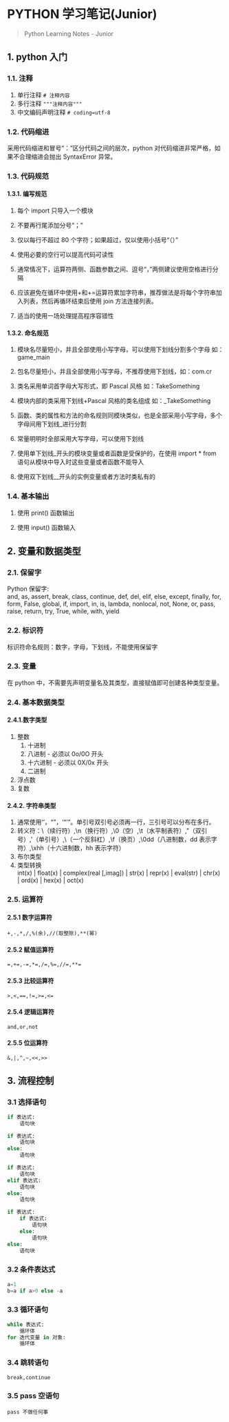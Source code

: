 # PYTHON 学习笔记(Junior)


> Python Learning Notes - Junior

## 1. python 入门

### 1.1. 注释

1. 单行注释
   `# 注释内容`
2. 多行注释
   `"""注释内容"""`
3. 中文编码声明注释
   `# coding=utf-8`

### 1.2. 代码缩进

采用代码缩进和冒号“：”区分代码之间的层次，python 对代码缩进非常严格，如果不合理缩进会抛出 SyntaxError 异常。

### 1.3. 代码规范

#### 1.3.1. 编写规范

1. 每个 import 只导入一个模块

2. 不要再行尾添加分号“；”

3. 仅以每行不超过 80 个字符；如果超过，仅以使用小括号“（）”

4. 使用必要的空行可以提高代码可读性

5. 通常情况下，运算符两侧、函数参数之间、逗号“，”两侧建议使用空格进行分隔

6. 应该避免在循环中使用+和+=运算符累加字符串，推荐做法是将每个字符串加入列表，然后再循环结束后使用 join 方法连接列表。

7. 适当的使用一场处理提高程序容错性

#### 1.3.2. 命名规范

1. 模块名尽量短小，并且全部使用小写字母，可以使用下划线分割多个字母 如：game_main

2. 包名尽量短小，并且全部使用小写字母，不推荐使用下划线，如：com.cr

3. 类名采用单词首字母大写形式，即 Pascal 风格 如：TakeSomething

4. 模块内部的类采用下划线+Pascal 风格的类名组成 如：\_TakeSomething

5. 函数、类的属性和方法的命名规则同模块类似，也是全部采用小写字母，多个字母间用下划线\_进行分割

6. 常量明明时全部采用大写字母，可以使用下划线

7. 使用单下划线\_开头的模块变量或者函数是受保护的，在使用 import \* from 语句从模块中导入时这些变量或者函数不能导入

8. 使用双下划线\_\_开头的实例变量或者方法时类私有的

### 1.4. 基本输出

1. 使用 print() 函数输出

2. 使用 input() 函数输入

## 2. 变量和数据类型

### 2.1. 保留字

Python 保留字:  
and, as, assert, break, class, continue, def, del, elif, else, except, finally, for, form, False, global, if, import, in, is, lambda, nonlocal, not, None, or, pass, raise, return, try, True, while, with, yield

### 2.2. 标识符

标识符命名规则：数字，字母，下划线，不能使用保留字

### 2.3. 变量

在 python 中，不需要先声明变量名及其类型，直接赋值即可创建各种类型变量。

### 2.4. 基本数据类型

#### 2.4.1.数字类型

1. 整数
   1. 十进制
   2. 八进制 - 必须以 0o/0O 开头
   3. 十六进制 - 必须以 0X/0x 开头
   4. 二进制
2. 浮点数
3. 复数

#### 2.4.2. 字符串类型

1. 通常使用‘’，“”，‘“’”。单引号双引号必须再一行，三引号可以分布在多行。
2. 转义符：\（续行符）,\n（换行符）,\0（空）,\t（水平制表符）,\"（双引号）,\'（单引号）,\\（一个反斜杠）,\f（换页）,\0dd（八进制数，dd 表示字符）,\xhh（十六进制数，hh 表示字符）
3. 布尔类型
4. 类型转换  
   int(x) | float(x) | complex(real [,imag]) | str(x) | repr(x) | eval(str) | chr(x) | ord(x) | hex(x) | oct(x)

### 2.5. 运算符

#### 2.5.1 数字运算符

`+,-,*,/,%(余),//(取整除),**(幂)`

#### 2.5.2 赋值运算符

`=,+=,-=,*=,/=,%=,//=,**=`

#### 2.5.3 比较运算符

`>,<,==,!=,>=,<=`

#### 2.5.4 逻辑运算符

`and,or,not`

#### 2.5.5 位运算符

`&,|,^,~,<<,>>`

## 3. 流程控制

### 3.1 选择语句

```python
if 表达式:
	语句块
```

```python
if 表达式:
	语句块
else:
	语句块
```

```python
if 表达式:
	语句块
elif 表达式:
	语句块
else:
	语句块
```

```python
if 表达式:
	if 表达式:
		语句块
	else:
		语句块
else:
	语句块
```

### 3.2 条件表达式

```python
a=1
b=a if a>0 else -a
```

### 3.3 循环语句

```python
while 表达式:
	循环体
for 迭代变量 in 对象:
	循环体
```

### 3.4 跳转语句

`break,continue`

### 3.5 pass 空语句

`pass 不做任何事`

<!--stackedit_data:
eyJoaXN0b3J5IjpbNDYwNDUyNjQ2LC0xMTE0MTc5MjE0LC01Mj
U0OTQ1MjVdfQ==
-->

